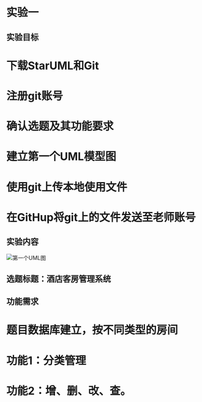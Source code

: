 # 实验一

## 实验目标

# 下载StarUML和Git

# 注册git账号

# 确认选题及其功能要求

# 建立第一个UML模型图

# 使用git上传本地使用文件

# 在GitHup将git上的文件发送至老师账号


## 实验内容

![第一个UML图](./lab1)

## 选题标题：酒店客房管理系统

## 功能需求

# 题目数据库建立，按不同类型的房间

# 功能1：分类管理

# 功能2：增、删、改、查。

